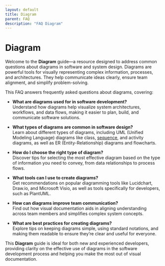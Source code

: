```yaml
---
layout: default
title: Diagram
parent: FAQ
description: "FAQ Diagram"
---
```

# **Diagram**

Welcome to the **Diagram** guide—a resource designed to address common questions about diagrams in software and system design. Diagrams are powerful tools for visually representing complex information, processes, and architectures. They help communicate ideas clearly, ensure team alignment, and simplify problem-solving.

This FAQ answers frequently asked questions about diagrams, covering:

- **What are diagrams used for in software development?**  
  Understand how diagrams help visualize system architectures, workflows, and data flows, making it easier to plan, build, and communicate software solutions.

- **What types of diagrams are common in software design?**  
  Learn about different types of diagrams, including UML (Unified Modeling Language) diagrams like class,
  [sequence](./what_is_diagram_sequence.md), and activity diagrams, as well as ER (Entity-Relationship) diagrams and flowcharts.

- **How do I choose the right type of diagram?**  
  Discover tips for selecting the most effective diagram based on the type of information you need to convey, from data relationships to process flows.

- **What tools can I use to create diagrams?**  
  Get recommendations on popular diagramming tools like Lucidchart, Draw.io, and Microsoft Visio, as well as tools specifically for developers, such as PlantUML.

- **How can diagrams improve team communication?**  
  Find out how visual documentation aids in aligning understanding across team members and simplifies complex system concepts.

- **What are best practices for creating diagrams?**  
  Explore tips on keeping diagrams simple, using standard notations, and making them readable to ensure they’re clear and useful for everyone.

This **Diagram** guide is ideal for both new and experienced developers, providing clarity on the effective use of diagrams in the software development process and helping you make the most out of visual documentation.